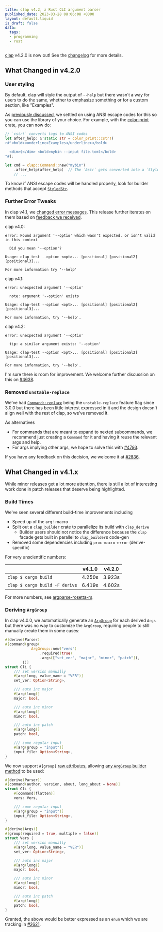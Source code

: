 ```yaml
---
title: clap v4.2, a Rust CLI argument parser
published_date: 2023-03-28 08:06:08 +0000
layout: default.liquid
is_draft: false
data:
  tags:
  - programming
  - rust
---
```

[clap](https://docs.rs/clap/latest/clap/) v4.2.0 is now out!  See the
[changelog](https://github.com/clap-rs/clap/blob/master/CHANGELOG.md) for more
details.

<!-- more -->

## What Changed in v4.2.0

### User styling

By default, clap will style the output of `--help` but there wasn't a way for
users to do the same, whether to emphasize something or for a custom section,
like "Examples".

As
[previously discussed](https://epage.github.io/blog/2023/03/anstream-simplifying-terminal-styling/),
we settled on using ANSI escape codes for this so you can use the library of
your choice.  For example, with the
[color-print](https://crates.io/crates/color-print) crate, you can now do:
```rust
// `cstr!` converts tags to ANSI codes
let after_help: &'static str = color_print::cstr!(
r#"<bold><underline>Examples</underline></bold>

  <dim>$</dim> <bold>mybin --input file.toml</bold>
"#);

let cmd = clap::Command::new("mybin")
    .after_help(after_help)  // The `&str` gets converted into a `StyledStr`
    // ...
```

To know if ANSI escape codes will be handled properly, look for builder methods that accept 
[`StyledStr`](https://docs.rs/clap/latest/clap/builder/struct.StyledStr.html).

### Further Error Tweaks

In clap v4.1, we
[changed error messages](https://epage.github.io/blog/2023/01/clap-v4-1/).
This release further iterates on them based on
[feedback we received](https://github.com/clap-rs/clap/issues/4638).

clap v4.0:
```
error: Found argument '--optio' which wasn't expected, or isn't valid in this context

  Did you mean '--option'?

Usage: clap-test --option <opt>... [positional] [positional2] [positional3]...

For more information try '--help'
```

clap v4.1:
```
error: unexpected argument '--optio'

  note: argument '--option' exists

Usage: clap-test --option <opt>... [positional] [positional2] [positional3]...

For more information, try '--help'.
```

clap v4.2:
```
error: unexpected argument '--optio'

  tip: a similar argument exists: '--option'

Usage: clap-test --option <opt>... [positional] [positional2] [positional3]...

For more information, try '--help'.
```

I'm sure there is room for improvement.  We welcome further discussion
on this on
[#4638](https://github.com/clap-rs/clap/issues/4638).

### Removed `unstable-replace`

We've had
[`Command::replace`](https://docs.rs/clap/4.1.3/clap/builder/struct.Command.html#method.replace)
being the `unstable-replace` feature flag since 3.0.0 but there has been little
interest expressed in it and the design doesn't align well with the rest of
clap, so we've removed it.

As alternatives
- For commands that are meant to expand to nexted subcommands, we recommend
  just creating a `Command` for it and having it reuse the relevant args and
  help.
- For args implying other args, we hope to solve this with [#4793](https://github.com/clap-rs/clap/issues/4793).

If you have any feedback on this decision, we welcome it at [#2836](https://github.com/clap-rs/clap/issues/2836).

## What Changed in v4.1.x

While minor releases get a lot more attention, there is still a lot of
interesting work done in patch releases that deserve being highlighted.

### Build Times

We've seen several different build-time improvements including
- Speed up of the `arg!` macro
- Split out a `clap_builder` crate to parallelize its build with `clap_derive`
  - Builder users should not notice the difference because the `clap` facade
    gets built in parallel to `clap_builder`s code-gen
- Removed some dependencies including `proc-macro-error` (derive-specific)

For very unscientific numbers:

|     | v4.1.0 | v4.2.0 |
|-----|--------|--------|
| `clap $ cargo build` | 4.250s | 3.923s |
| `clap $ cargo build -F derive` | 6.419s | 4.602s |

For more numbers, see [argparse-rosetta-rs](https://github.com/rosetta-rs/argparse-rosetta-rs).

### Deriving `ArgGroup`

In clap v4.0.0, we automatically generate an
[`ArgGroup`](https://docs.rs/clap/latest/clap/struct.ArgGroup.html) for each
derived `Args` but there was no way to customize the `ArgGroup`, requiring
people to still manually create them in some cases:
```rust
#[derive(Parser)]
#[command(group(
            ArgGroup::new("vers")
                .required(true)
                .args(["set_ver", "major", "minor", "patch"]),
        ))]
struct Cli {
    /// set version manually
    #[arg(long, value_name = "VER")]
    set_ver: Option<String>,

    /// auto inc major
    #[arg(long)]
    major: bool,

    /// auto inc minor
    #[arg(long)]
    minor: bool,

    /// auto inc patch
    #[arg(long)]
    patch: bool,

    /// some regular input
    #[arg(group = "input")]
    input_file: Option<String>,
}
```

We now support `#[group]`
[raw attributes](https://docs.rs/clap/latest/clap/_derive/index.html#terminology),
allowing
[any `ArgGroup` builder method](https://docs.rs/clap/latest/clap/struct.ArgGroup.html)
to be used:
```rust
#[derive(Parser)]
#[command(author, version, about, long_about = None)]
struct Cli {
    #[command(flatten)]
    vers: Vers,

    /// some regular input
    #[arg(group = "input")]
    input_file: Option<String>,
}

#[derive(Args)]
#[group(required = true, multiple = false)]
struct Vers {
    /// set version manually
    #[arg(long, value_name = "VER")]
    set_ver: Option<String>,

    /// auto inc major
    #[arg(long)]
    major: bool,

    /// auto inc minor
    #[arg(long)]
    minor: bool,

    /// auto inc patch
    #[arg(long)]
    patch: bool,
}
```

Granted, the above would be better expressed as an `enum` which we are tracking
in [#2621](https://github.com/clap-rs/clap/issues/2621).
